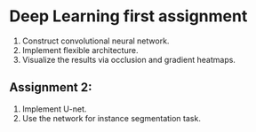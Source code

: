 # Deep Learning first assignment

1. Construct convolutional neural network.
2. Implement flexible architecture.
3. Visualize the results via occlusion and gradient heatmaps.

## Assignment 2:
1. Implement U-net.
2. Use the network for instance segmentation task.
